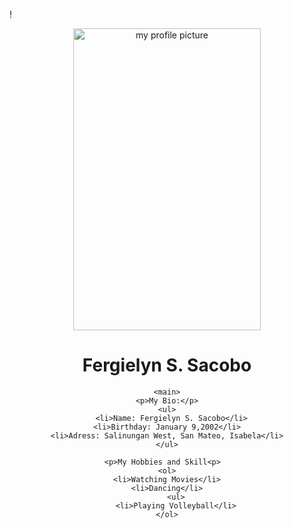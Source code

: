 !<doctype html>
<html>
<head>
	<meta charset="utf-8">
	<title>Sacobo Project</title>
	<link rel="stylesheet" type="text/css" href="css/style.css">
</head>

<body>
	<header>
	<center><a href="https://www.facebook.com/johnloydskie181"><img src="/johnloydskie181.jpg" width="300px" height="483px" alt="my profile picture"/></a>
	<h1>Fergielyn S. Sacobo</h1></center>
	<header>
		
	<main>
	<p>My Bio:</p>
	<ul>
      <li>Name: Fergielyn S. Sacobo</li>
	<li>Birthday: January 9,2002</li>
	<li>Adress: Salinungan West, San Mateo, Isabela</li>
	</ul>
	
	<p>My Hobbies and Skill<p>	
	<ol>
	<li>Watching Movies</li>
	<li>Dancing</li>
		<ul>
		<li>Playing Volleyball</li>
	</ol>
      
      
	
	
</body>
</html>
